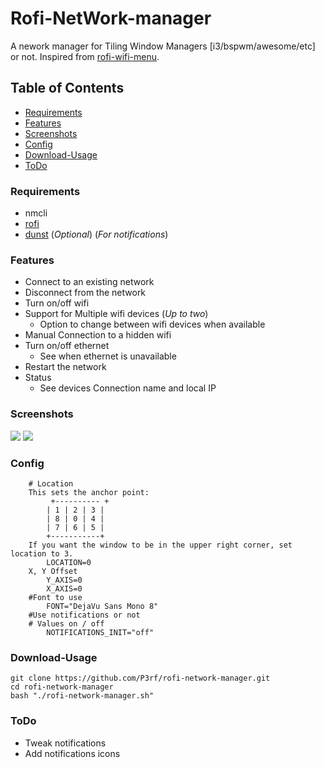 # Rofi-NetWork-manager
A nework manager for Tiling Window Managers [i3/bspwm/awesome/etc] or not. 
Inspired from [rofi-wifi-menu](https://github.com/zbaylin/rofi-wifi-menu).


## Table of Contents
* [Requirements](#requirements)
* [Features](#features)
* [Screenshots](#screenshots)
* [Config](#config)
* [Download-Usage](#download-usage)
* [ToDo](#todo)

### Requirements
* nmcli
* [rofi](https://github.com/davatorium/rofi)
* [dunst](https://github.com/dunst-project/dunst) (_Optional_) (_For notifications_)
### Features
* Connect to an existing network
* Disconnect from the network
* Turn on/off wifi
* Support for Multiple wifi devices (_Up to two_)
	* Option to change between wifi devices when available
* Manual Connection to a hidden wifi
* Turn on/off ethernet
	* See when ethernet is unavailable
* Restart the network
* Status 
	* See devices Connection name and local IP
### Screenshots
<img src="https://raw.githubusercontent.com/P3rf/rofi-network-manager/master/desktop.png"/>
<img src="https://raw.githubusercontent.com/P3rf/rofi-network-manager/master/options.png"/>

### Config
````
	# Location  
	This sets the anchor point:
		 +---------- +
		| 1 | 2 | 3 |
		| 8 | 0 | 4 |
		| 7 | 6 | 5 |
		+-----------+
	If you want the window to be in the upper right corner, set location to 3.
		LOCATION=0
	X, Y Offset
		Y_AXIS=0
		X_AXIS=0
	#Font to use
		FONT="DejaVu Sans Mono 8"
	#Use notifications or not
	# Values on / off
		NOTIFICATIONS_INIT="off"
````


### Download-Usage
```
git clone https://github.com/P3rf/rofi-network-manager.git
cd rofi-network-manager
bash "./rofi-network-manager.sh"
```


### ToDo
 * Tweak notifications
 * Add notifications icons
